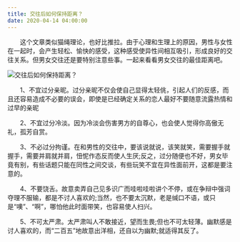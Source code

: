 ```yaml
---
title: 交往后如何保持距离？
date: 2020-04-14 04:00:00
---
```




　　这个文章类似猫绳理论，也好比推拉。由于心理和生理上的原因，男性与女性在一起时，会产生轻松、愉快的感受，这种感受使异性间相互吸引，形成良好的交往关系。但男女交往还是要特别注意些事。一起来看看男女交往的最佳距离吧。

![交往后如何保持距离？](/img/8208980487b345b430037dd7cc527ee7.jpg)

　　1、不宜过分亲昵。过分亲昵不仅会使自己显得太轻佻，引起人们的反感，而且还容易造成不必要的误会，即使是已经确定关系的恋人最好不要随意流露热情和过早的亲昵

　　2、不宜过分冷淡。因为冷淡会伤害男方的自尊心，也会使人觉得你高傲无礼，孤芳自赏。

　　3、不必过分拘谨。在和男性的交往中，要该说就说，该笑就笑，需要握手就握手，需要并肩就并肩，忸怩作态反而使人生厌;反之，过分随便也不好，男女毕竟有别，有些话题只能在同性之间交谈，有些玩笑不宜在异性面前开，这都是要注意的。

　　4、不要饶舌。故意卖弄自己见多识广而哇啦哇啦讲个不停，或在争辩中强词夺理不服输，都是不讨人喜欢的;当然，也不要太沉默，老是缄口不语，或只是“噢”、“啊”，哪怕他此时面带笑，也容易使人扫兴。

　　5、不可太严肃。太严肃叫人不敢接近，望而生畏;但也不可太轻薄。幽默感是讨人喜欢的，而“二百五”地故意出洋相，还自以为幽默;就适得其反了。
